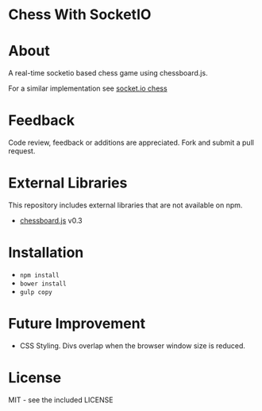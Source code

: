 # Chess With SocketIO

# About

A real-time socketio based chess game using chessboard.js.

For a similar implementation see [socket.io chess](http://chess.thebinarypenguin.com/)

# Feedback

Code review, feedback or additions are appreciated. Fork and submit a pull request.

# External Libraries
This repository includes external libraries that are not available on npm.

* [chessboard.js](http://chessboardjs.com/) v0.3

# Installation

* `npm install`
* `bower install`
* `gulp copy`

# Future Improvement

* CSS Styling. Divs overlap when the browser window size is reduced.

# License

MIT - see the included LICENSE
